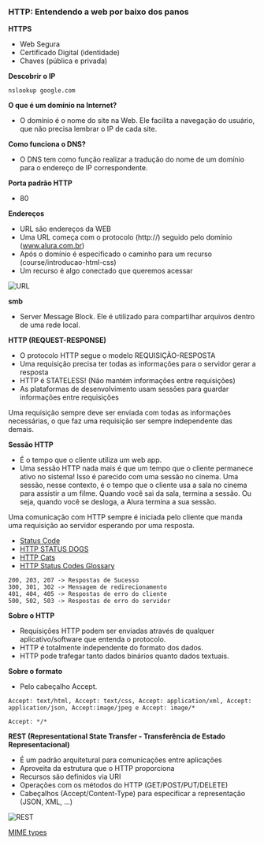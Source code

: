 ### HTTP: Entendendo a web por baixo dos panos

**HTTPS**
- Web Segura
- Certificado Digital (identidade)
- Chaves (pública e privada)

**Descobrir o IP**
```
nslookup google.com
```

**O que é um domínio na Internet?**
- O domínio é o nome do site na Web. Ele facilita a navegação do usuário, que não precisa lembrar o IP de cada site.

**Como funciona o DNS?**
- O DNS tem como função realizar a tradução do nome de um domínio para o endereço de IP correspondente.

**Porta padrão HTTP**
- 80

**Endereços**
- URL são endereços da WEB
- Uma URL começa com o protocolo (http://) seguido pelo domínio (www.alura.com.br)
- Após o domínio é especificado o caminho para um recurso (course/introducao-html-css)
- Um recurso é algo conectado que queremos acessar

![URL](https://s3.amazonaws.com/caelum-online-public/http/http-url.png)

**smb**
- Server Message Block. Ele é utilizado para compartilhar arquivos dentro de uma rede local.

**HTTP (REQUEST-RESPONSE)**
- O protocolo HTTP segue o modelo REQUISIÇÃO-RESPOSTA
- Uma requisição precisa ter todas as informações para o servidor gerar a resposta
- HTTP é STATELESS! (Não mantém informações entre requisições)
- As plataformas de desenvolvimento usam sessões para guardar informações entre requisições

Uma requisição sempre deve ser enviada com todas as informações necessárias, o que faz uma requisição ser sempre independente das demais.

**Sessão HTTP**
- É o tempo que o cliente utiliza um web app.
- Uma sessão HTTP nada mais é que um tempo que o cliente permanece ativo no sistema! Isso é parecido com uma sessão no cinema. Uma sessão, nesse contexto, é o tempo que o cliente usa a sala no cinema para assistir a um filme. Quando você sai da sala, termina a sessão. Ou seja, quando você se desloga, a Alura termina a sua sessão.

Uma comunicação com HTTP sempre é iniciada pelo cliente que manda uma requisição ao servidor esperando por uma resposta.

* [Status Code](https://www.w3schools.com/tags/ref_httpmessages.asp)
* [HTTP STATUS DOGS](https://httpstatusdogs.com/)
* [HTTP Cats](https://http.cat/)
* [HTTP Status Codes Glossary](https://www.webfx.com/web-development/glossary/http-status-codes/)

```
200, 203, 207 -> Respostas de Sucesso
300, 301, 302 -> Mensagem de redirecionamento
401, 404, 405 -> Respostas de erro do cliente
500, 502, 503 -> Respostas de erro do servidor
```

**Sobre o HTTP**
- Requisições HTTP podem ser enviadas através de qualquer aplicativo/software que entenda o protocolo.
- HTTP é totalmente independente do formato dos dados.
- HTTP pode trafegar tanto dados binários quanto dados textuais.

**Sobre o formato**
- Pelo cabeçalho Accept.

```
Accept: text/html, Accept: text/css, Accept: application/xml, Accept: application/json, Accept:image/jpeg e Accept: image/*
```

```
Accept: */*
```

**REST (Representational State Transfer - Transferência de Estado Representacional)**
- É um padrão arquitetural para comunicações entre aplicações
- Aproveita da estrutura que o HTTP proporciona
- Recursos são definidos via URI
- Operações com os métodos do HTTP (GET/POST/PUT/DELETE)
- Cabeçalhos (Accept/Content-Type) para especificar a representação (JSON, XML, ...) 

![REST](https://s3.amazonaws.com/caelum-online-public/http/images/08/imagem2-cap8-rest-http.png)

[MIME types](https://developer.mozilla.org/en-US/docs/Web/HTTP/Basics_of_HTTP/MIME_types)
